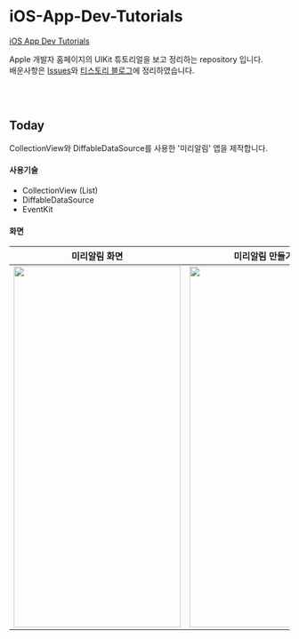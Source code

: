 # iOS-App-Dev-Tutorials

[iOS App Dev Tutorials](https://developer.apple.com/tutorials/app-dev-training)

Apple 개발자 홈페이지의 UIKit 튜토리얼을 보고 정리하는 repository 입니다.  
배운사항은 [Issues](https://github.com/NEULiee/iOS-App-Dev-Tutorials/issues?q=is%3Aissue+is%3Aclosed)와 [티스토리 블로그](https://luen.tistory.com/category/iOS/STUDY)에 정리하였습니다.


<br><br>

## Today
CollectionView와 DiffableDataSource를 사용한 '미리알림' 앱을 제작합니다.

#### 사용기술
- CollectionView (List)
- DiffableDataSource
- EventKit

#### 화면
|미리알림 화면|미리알림 만들기 화면|미리알림 디테일 화면|
|-|-|-|
|<img src="https://user-images.githubusercontent.com/39167842/177472509-0525b0f6-7c0b-4335-a06b-b554926006d5.png" width="300" height="650">|<img src="https://user-images.githubusercontent.com/39167842/177471976-134697f4-6f5c-470a-91d8-41a7d98b5d92.png" width="300" height="650">|<img src="https://user-images.githubusercontent.com/39167842/177472624-af8d6c59-219a-4e67-badc-4887e8d023cc.png" width="300" height="650">|
